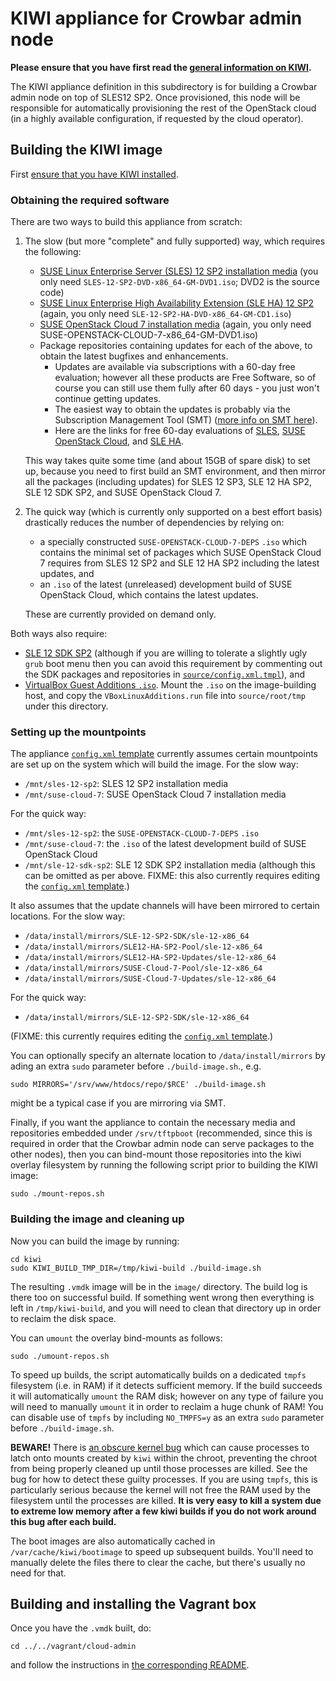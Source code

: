 # KIWI appliance for Crowbar admin node

**Please ensure that you have first read the
[general information on KIWI](../README.md).**

The KIWI appliance definition in this subdirectory is for building a
Crowbar admin node on top of SLES12 SP2.  Once provisioned, this node
will be responsible for automatically provisioning the rest of the
OpenStack cloud (in a highly available configuration, if requested by
the cloud operator).

## Building the KIWI image

First [ensure that you have KIWI installed](../README.md).

### Obtaining the required software

There are two ways to build this appliance from scratch:

1.  The slow (but more "complete" and fully supported) way, which requires the following:
    *   [SUSE Linux Enterprise Server (SLES) 12 SP2 installation media](https://download.suse.com/Download?buildid=qb71v1YjQjI~) (you only need `SLES-12-SP2-DVD-x86_64-GM-DVD1.iso`; DVD2 is the source code)
    *   [SUSE Linux Enterprise High Availability Extension (SLE HA) 12 SP2](https://download.suse.com/Download?buildid=HEl-kKOjqS0~) (again, you only need `SLE-12-SP2-HA-DVD-x86_64-GM-CD1.iso`)
    *   [SUSE OpenStack Cloud 7 installation media](https://download.suse.com/Download?buildid=xY_5_IAEbxI~) (again, you only need SUSE-OPENSTACK-CLOUD-7-x86_64-GM-DVD1.iso)
    *   Package repositories containing updates for each of the above, to obtain the latest bugfixes and enhancements.
        *   Updates are available via subscriptions with a 60-day free evaluation; however all these products are Free Software, so of course you can still use them fully after 60 days - you just won't continue getting updates.
        *   The easiest way to obtain the updates is probably via the Subscription Management Tool (SMT) ([more info on SMT here](https://www.suse.com/solutions/tools/smt.html)).
        *   Here are the links for free 60-day evaluations of [SLES](https://www.suse.com/products/server/eval.html), [SUSE OpenStack Cloud](https://www.suse.com/products/suse-cloud/), and [SLE HA](https://www.suse.com/products/highavailability/eval.html).

    This way takes quite some time (and about 15GB of spare disk) to
    set up, because you need to first build an SMT environment, and
    then mirror all the packages (including updates) for SLES 12 SP3,
    SLE 12 HA SP2, SLE 12 SDK SP2, and SUSE OpenStack Cloud 7.

2.  The quick way (which is currently only supported on a best effort
    basis) drastically reduces the number of dependencies by relying
    on:

    *   a specially constructed `SUSE-OPENSTACK-CLOUD-7-DEPS` `.iso`
        which contains the minimal set of packages which SUSE OpenStack
        Cloud 7 requires from SLES 12 SP2 and SLE 12 HA SP2 including the
        latest updates, and
    *   an `.iso` of the latest (unreleased) development build of
        SUSE OpenStack Cloud, which contains the latest updates.

    These are currently provided on demand only.

Both ways also require:

*   [SLE 12 SDK SP2](https://download.suse.com/Download?buildid=g3e7P21X6Lw~) (although
    if you are willing to tolerate a slightly ugly `grub` boot menu then you can avoid
    this requirement by commenting out the SDK packages and repositories in
    [`source/config.xml.tmpl`](source/config.xml.tmpl)), and
*   [VirtualBox Guest Additions `.iso`](http://download.virtualbox.org/virtualbox/).
    Mount the `.iso` on the image-building host, and copy the
    `VBoxLinuxAdditions.run` file into `source/root/tmp` under this
    directory.

### Setting up the mountpoints

The appliance [`config.xml` template](source/config.xml.tmpl)
currently assumes certain mountpoints are set up on the system which
will build the image.  For the slow way:

*   `/mnt/sles-12-sp2`: SLES 12 SP2 installation media
*   `/mnt/suse-cloud-7`: SUSE OpenStack Cloud 7 installation media

For the quick way:

*   `/mnt/sles-12-sp2`: the `SUSE-OPENSTACK-CLOUD-7-DEPS` `.iso`
*   `/mnt/suse-cloud-7`: the `.iso` of the latest development build of SUSE OpenStack Cloud
*   `/mnt/sle-12-sdk-sp2`: SLE 12 SDK SP2 installation media (although
    this can be omitted as per above.  FIXME: this also currently requires
    editing the [`config.xml` template](source/config.xml.tmpl).)

It also assumes that the update channels will have been mirrored to
certain locations.  For the slow way:

*   `/data/install/mirrors/SLE-12-SP2-SDK/sle-12-x86_64`
*   `/data/install/mirrors/SLE12-HA-SP2-Pool/sle-12-x86_64`
*   `/data/install/mirrors/SLE12-HA-SP2-Updates/sle-12-x86_64`
*   `/data/install/mirrors/SUSE-Cloud-7-Pool/sle-12-x86_64`
*   `/data/install/mirrors/SUSE-Cloud-7-Updates/sle-12-x86_64`

For the quick way:

*   `/data/install/mirrors/SLE-12-SP2-SDK/sle-12-x86_64`

(FIXME: this currently requires editing the
[`config.xml` template](source/config.xml.tmpl).)

You can optionally specify an alternate location to
`/data/install/mirrors` by ading an extra `sudo` parameter before
`./build-image.sh`., e.g.

    sudo MIRRORS='/srv/www/htdocs/repo/$RCE' ./build-image.sh

might be a typical case if you are mirroring via SMT.

Finally, if you want the appliance to contain the necessary media and
repositories embedded under `/srv/tftpboot` (recommended, since this
is required in order that the Crowbar admin node can serve packages to
the other nodes), then you can bind-mount those repositories into the
kiwi overlay filesystem by running the following script prior to
building the KIWI image:

    sudo ./mount-repos.sh

### Building the image and cleaning up

Now you can build the image by running:

    cd kiwi
    sudo KIWI_BUILD_TMP_DIR=/tmp/kiwi-build ./build-image.sh

The resulting `.vmdk` image will be in the `image/` directory.  The
build log is there too on successful build.  If something went wrong
then everything is left in `/tmp/kiwi-build`, and you will need to
clean that directory up in order to reclaim the disk space.

You can `umount` the overlay bind-mounts as follows:

    sudo ./umount-repos.sh

To speed up builds, the script automatically builds on a dedicated
`tmpfs` filesystem (i.e. in RAM) if it detects sufficient memory.  If
the build succeeds it will automatically `umount` the RAM disk;
however on any type of failure you will need to manually `umount` it
in order to reclaim a huge chunk of RAM!  You can disable use of
`tmpfs` by including `NO_TMPFS=y` as an extra `sudo` parameter before
`./build-image.sh`.

**BEWARE!** There is
[an obscure kernel bug](https://bugzilla.novell.com/show_bug.cgi?id=895204)
which can cause processes to latch onto mounts created by `kiwi`
within the chroot, preventing the chroot from being properly cleaned
up until those processes are killed.  See the bug for how to detect
these guilty processes.  If you are using `tmpfs`, this is
particularly serious because the kernel will not free the RAM used by
the filesystem until the processes are killed.  **It is very easy to
kill a system due to extreme low memory after a few kiwi builds if you
do not work around this bug after each build.**

The boot images are also automatically cached in
`/var/cache/kiwi/bootimage` to speed up subsequent builds.  You'll
need to manually delete the files there to clear the cache, but
there's usually no need for that.

## Building and installing the Vagrant box

Once you have the `.vmdk` built, do:

    cd ../../vagrant/cloud-admin

and follow the instructions in
[the corresponding README](../../vagrant/cloud-admin/README.md).
